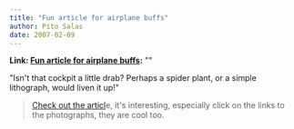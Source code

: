 ```yaml
---
title: "Fun article for airplane buffs"
author: Pito Salas
date: 2007-02-09
---
```


**Link: [Fun article for airplane buffs](None):** ""

"Isn't that cockpit a little drab? Perhaps a spider plant, or a simple
lithograph, would liven it up!"  
>  
> [Check out the
> articl](<http://salon.com/tech/col/smith/2007/02/02/askthepilot219/index.html>)e,
> it's interesting, especially click on the links to the photographs, they are
> cool too.


